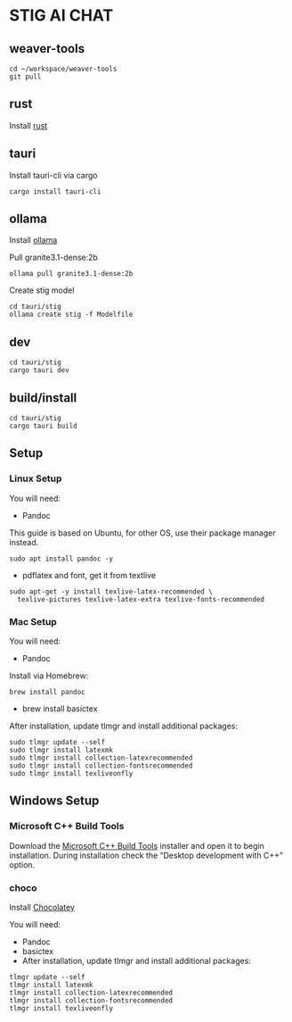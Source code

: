 # STIG AI CHAT

## weaver-tools

```
cd ~/workspace/weaver-tools
git pull
```

## rust

Install <a href="https://www.rust-lang.org/tools/install">rust</a>

## tauri

Install tauri-cli via cargo

```
cargo install tauri-cli
```

## ollama

Install <a href="https://ollama.com/">ollama</a>

Pull granite3.1-dense:2b

```
ollama pull granite3.1-dense:2b
```

Create stig model

```
cd tauri/stig
ollama create stig -f Modelfile
```


## dev

```
cd tauri/stig
cargo tauri dev
```

## build/install

```
cd tauri/stig
cargo tauri build
```

## Setup

### Linux Setup

You will need:

- Pandoc

This guide is based on Ubuntu, for other OS, use their package manager instead.

```
sudo apt install pandoc -y
```

- pdflatex and font, get it from textlive

```
sudo apt-get -y install texlive-latex-recommended \
  texlive-pictures texlive-latex-extra texlive-fonts-recommended
```

### Mac Setup

You will need:

- Pandoc

Install via Homebrew:

```
brew install pandoc
```

- brew install basictex

After installation, update tlmgr and install additional packages:

```
sudo tlmgr update --self
sudo tlmgr install latexmk
sudo tlmgr install collection-latexrecommended
sudo tlmgr install collection-fontsrecommended
sudo tlmgr install texliveonfly
```

## Windows Setup

### Microsoft C++ Build Tools

Download the <a href="https://visualstudio.microsoft.com/visual-cpp-build-tools/">Microsoft C++ Build Tools</a> installer and open it to begin installation.
During installation check the “Desktop development with C++” option.

### choco

Install <a href="https://chocolatey.org/install">Chocolatey</a>

You will need:

- Pandoc
- basictex
- After installation, update tlmgr and install additional packages:

```
tlmgr update --self
tlmgr install latexmk
tlmgr install collection-latexrecommended
tlmgr install collection-fontsrecommended
tlmgr install texliveonfly
```
